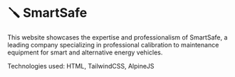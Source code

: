 # 🪛 SmartSafe

This website showcases the expertise and professionalism of SmartSafe, a leading company specializing in professional calibration to maintenance equipment for smart and alternative energy vehicles.

Technologies used: HTML, TailwindCSS, AlpineJS